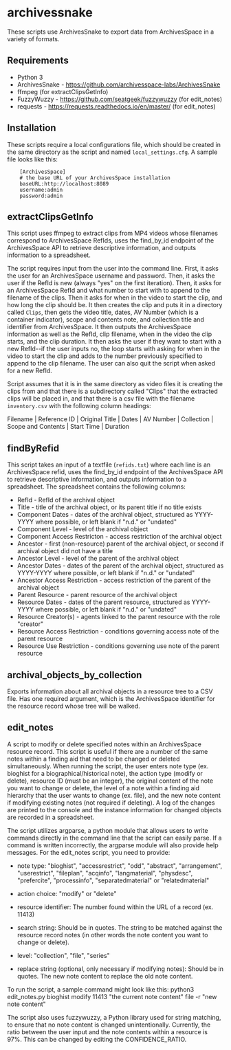 # archivessnake

These scripts use ArchivesSnake to export data from ArchivesSpace in a variety of formats.

## Requirements

*   Python 3
*   ArchivesSnake - https://github.com/archivesspace-labs/ArchivesSnake
*   ffmpeg (for extractClipsGetInfo)
*   FuzzyWuzzy - https://github.com/seatgeek/fuzzywuzzy (for edit_notes)
*   requests - https://requests.readthedocs.io/en/master/ (for edit_notes)

## Installation

These scripts require a local configurations file, which should be created in the same directory as the script and named `local_settings.cfg`. A sample file looks like this:

```
    [ArchivesSpace]
    # the base URL of your ArchivesSpace installation
    baseURL:http://localhost:8089
    username:admin
    password:admin
```

## extractClipsGetInfo

This script uses ffmpeg to extract clips from MP4 videos whose filenames correspond to ArchivesSpace RefIds, uses the find_by_id endpoint of the ArchivesSpace API to retrieve descriptive information, and outputs information to a spreadsheet.

The script requires input from the user into the command line. First, it asks the user for an ArchivesSpace username and password. Then, it asks the user if the RefId is new (always "yes" on the first iteration). Then, it asks for an ArchivesSpace RefId and what number to start with to append to the filename of the clips. Then it asks for when in the video to start the clip, and how long the clip should be. It then creates the clip and puts it in a directory called `Clips`, then gets the video title, dates, AV Number (which is a container indicator), scope and contents note, and collection title and identifier from ArchivesSpace. It then outputs the ArchivesSpace information as well as the RefId, clip filename, when in the video the clip starts, and the clip duration. It then asks the user if they want to start with a new RefId--if the user inputs no, the loop starts with asking for when in the video to start the clip and adds to the number previously specified to append to the clip filename. The user can also quit the script when asked for a new RefId.

Script assumes that it is in the same directory as video files it is creating the clips from and that there is a subdirectory called "Clips" that the extracted clips will be placed in, and that there is a csv file with the filename `inventory.csv` with the following column headings:

Filename | Reference ID | Original Title | Dates | AV Number | Collection | Scope and Contents | Start Time | Duration


## findByRefid

This script takes an input of a textfile (`refids.txt`) where each line is an ArchivesSpace refid, uses the find_by_id endpoint of the ArchivesSpace API to retrieve descriptive information, and outputs information to a spreadsheet. The spreadsheet contains the following columns:

* RefId - RefId of the archival object
* Title - title of the archival object, or its parent title if no title exists
* Component Dates - dates of the archival object, structured as YYYY-YYYY where possible, or left blank if "n.d." or "undated"
* Component Level - level of the archival object
* Component Access Restricton - access restriction of the archival object
* Ancestor - first (non-resource) parent of the archival object, or second if archival object did not have a title
* Ancestor Level - level of the parent of the archival object
* Ancestor Dates - dates of the parent of the archival object, structured as YYYY-YYYY where possible, or left blank if "n.d." or "undated"
* Ancestor Access Restriction - access restriction of the parent of the archival object
* Parent Resource - parent resource of the archival object
* Resource Dates - dates of the parent resource, structured as YYYY-YYYY where possible, or left blank if "n.d." or "undated"
* Resource Creator(s) - agents linked to the parent resource with the role "creator"
* Resource Access Restriction - conditions governing access note of the parent resource
* Resource Use Restriction - conditions governing use note of the parent resource


## archival_objects_by_collection

Exports information about all archival objects in a resource tree to a CSV file. Has one required argument, which is the ArchivesSpace identifier for the resource record whose tree will be walked. 

## edit_notes

A script to modify or delete specified notes within an ArchivesSpace resource record. This script is useful if there are a number of the same notes within a finding aid that need to be changed or deleted simultaneously. When running the script, the user enters note type (ex. bioghist for a biographical/historical note), the action type (modify or delete), resource ID (must be an integer), the original content of the note you want to change or delete, the level of a note within a finding aid hierarchy that the user wants to change (ex. file), and the new note content if modifying existing notes (not required if deleting). A log of the changes are printed to the console and the instance information for changed objects are recorded in a spreadsheet.  

The script utilizes argparse, a python module that allows users to write commands directly in the command line that the script can easily parse. If a command is written incorrectly, the argparse module will also provide help messages. For the edit_notes script, you need to provide: 
 
 - note type: "bioghist", "accessrestrict", "odd", "abstract", "arrangement", "userestrict", "fileplan", "acqinfo", "langmaterial", "physdesc", "prefercite", "processinfo", "separatedmaterial" or "relatedmaterial"
 
 - action choice: "modify" or "delete"
 
 - resource identifier: The number found within the URL of a record (ex. 11413)
 
 - search string: Should be in quotes. The string to be matched against the resource record notes (in other words the note content you want to change or delete).
 
 - level: "collection", "file", "series"
 
 - replace string (optional, only necessary if modifying notes): Should be in quotes. The new note content to replace the old note content.
 
 To run the script, a sample command might look like this: python3 edit_notes.py bioghist modify 11413 "the current note content" file -r "new note content"
 
 The script also uses fuzzywuzzy, a Python library used for string matching, to ensure that no note content is changed unintentionally. Currently, the ratio between the user input and the note contents within a resource is 97%. This can be changed by editing the CONFIDENCE_RATIO.
